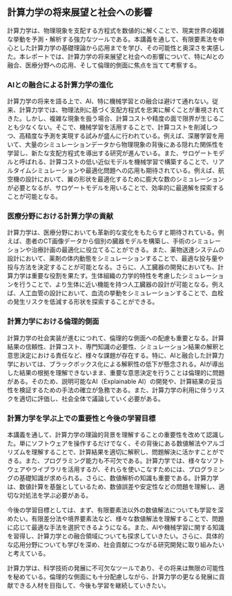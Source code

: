 ## 計算力学の将来展望と社会への影響

計算力学は、物理現象を支配する方程式を数値的に解くことで、現実世界の複雑な挙動を予測・解析する強力なツールである。本講義を通して、有限要素法を中心とした計算力学の基礎理論から応用までを学び、その可能性と奥深さを実感した。本レポートでは、計算力学の将来展望と社会への影響について、特にAIとの融合、医療分野への応用、そして倫理的側面に焦点を当てて考察する。

### AIとの融合による計算力学の進化

計算力学の将来を語る上で、AI、特に機械学習との融合は避けて通れない。従来、計算力学では、物理法則に基づく支配方程式を忠実に解くことが重視されてきた。しかし、複雑な現象を扱う場合、計算コストや精度の面で限界が生じることも少なくない。そこで、機械学習を活用することで、計算コストを削減しつつ、高精度な予測を実現する試みが盛んに行われている。例えば、深層学習を用いて、大量のシミュレーションデータから物理現象の背後にある隠れた関係性を学習し、新たな支配方程式を導出する研究が進んでいる。また、サロゲートモデルと呼ばれる、計算コストの低い近似モデルを機械学習で構築することで、リアルタイムシミュレーションや最適化問題への応用も期待されている。例えば、航空機の設計において、翼の形状を最適化するために膨大な数のシミュレーションが必要となるが、サロゲートモデルを用いることで、効率的に最適解を探索することが可能となる。

### 医療分野における計算力学の貢献

計算力学は、医療分野においても革新的な変化をもたらすと期待されている。例えば、患者のCT画像データから個別の臓器モデルを構築し、手術のシミュレーションや治療計画の最適化に役立てることができる。また、薬物送達システムの設計において、薬剤の体内動態をシミュレーションすることで、最適な投与量や投与方法を決定することが可能となる。さらに、人工臓器の開発においても、計算力学は重要な役割を果たす。生体組織の力学的特性を考慮したシミュレーションを行うことで、より生体に近い機能を持つ人工臓器の設計が可能となる。例えば、人工血管の設計において、血流の挙動をシミュレーションすることで、血栓の発生リスクを低減する形状を探索することができる。

### 計算力学における倫理的側面

計算力学の社会実装が進むにつれて、倫理的な側面への配慮も重要となる。計算結果の信頼性、計算コスト、専門知識の必要性、シミュレーション結果の解釈と意思決定における責任など、様々な課題が存在する。特に、AIと融合した計算力学においては、ブラックボックス化による解釈性の低下が懸念される。AIが導出した結果の根拠を理解できないまま、重要な意思決定を行うことは倫理的に問題がある。そのため、説明可能なAI（Explainable AI）の開発や、計算結果の妥当性を検証するための手法の確立が急務である。また、計算力学の利用に伴うリスクを適切に評価し、社会全体で議論していく必要がある。

### 計算力学を学ぶ上での重要性と今後の学習目標

本講義を通して、計算力学の理論的背景を理解することの重要性を改めて認識した。単にソフトウェアを操作するだけでなく、その背後にある数値解法やアルゴリズムを理解することで、計算結果を適切に解釈し、問題解決に活かすことができる。また、プログラミング能力も不可欠である。計算力学では、様々なソフトウェアやライブラリを活用するが、それらを使いこなすためには、プログラミングの基礎知識が求められる。さらに、数値解析の知識も重要である。計算力学は、数値計算を基盤としているため、数値誤差や安定性などの問題を理解し、適切な対処法を学ぶ必要がある。

今後の学習目標としては、まず、有限要素法以外の数値解法についても学習を深めたい。有限差分法や境界要素法など、様々な数値解法を理解することで、問題に応じて最適な手法を選択できるようになる。また、AIや機械学習に関する知識を習得し、計算力学との融合領域についても探求していきたい。さらに、具体的な応用分野についても学びを深め、社会貢献につながる研究開発に取り組みたいと考えている。

計算力学は、科学技術の発展に不可欠なツールであり、その将来は無限の可能性を秘めている。倫理的な側面にも十分配慮しながら、計算力学の更なる発展に貢献できる人材を目指して、今後も学習を継続していきたい。
